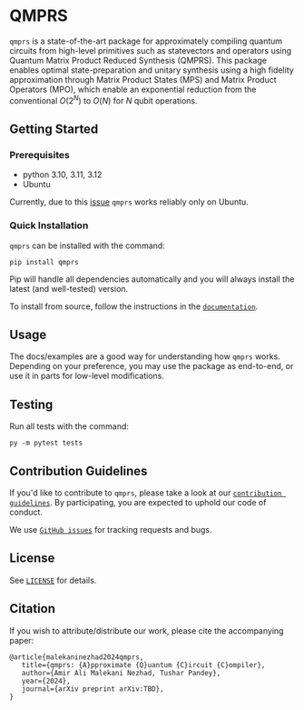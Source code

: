 # QMPRS
`qmprs` is a state-of-the-art package for approximately compiling quantum circuits from high-level primitives such as statevectors and operators using Quantum Matrix Product Reduced Synthesis (QMPRS). This package enables optimal state-preparation and unitary synthesis using a high fidelity approximation through Matrix Product States (MPS) and Matrix Product Operators (MPO), which enable an exponential reduction from the conventional $O(2^N)$ to $O(N)$ for $N$ qubit operations.

## Getting Started

### Prerequisites

- python 3.10, 3.11, 3.12
- Ubuntu

Currently, due to this [issue](https://github.com/Qualition/quick/issues/11) `qmprs` works reliably only on Ubuntu.

### Quick Installation

`qmprs` can be installed with the command:

```
pip install qmprs
```

Pip will handle all dependencies automatically and you will always install the latest (and well-tested) version.

To install from source, follow the instructions in the [`documentation`]().

## Usage

The docs/examples are a good way for understanding how `qmprs` works. Depending on your preference, you may use the package as end-to-end, or use it in parts for low-level modifications.

## Testing

Run all tests with the command:

```
py -m pytest tests
```

## Contribution Guidelines

If you'd like to contribute to `qmprs`, please take a look at our [`contribution guidelines`](). By participating, you are expected to uphold our code of conduct.

We use [`GitHub issues`](https://github.com/Qualition/QMPRS/issues) for tracking requests and bugs.

## License

See [`LICENSE`](LICENSE) for details.

## Citation

If you wish to attribute/distribute our work, please cite the accompanying paper:
```
@article{malekaninezhad2024qmprs,
   title={qmprs: {A}pproximate {Q}uantum {C}ircuit {C}ompiler},
   author={Amir Ali Malekani Nezhad, Tushar Pandey},
   year={2024},
   journal={arXiv preprint arXiv:TBD},
}
```